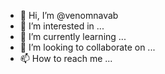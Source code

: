 - 👋 Hi, I’m @venomnavab
- 👀 I’m interested in ...
- 🌱 I’m currently learning ...
- 💞️ I’m looking to collaborate on ...
- 📫 How to reach me ...

<!---
venomnavab/venomnavab is a ✨ special ✨ repository because its `README.md` (this file) appears on your GitHub profile.
You can click the Preview link to take a look at your changes.
--->
